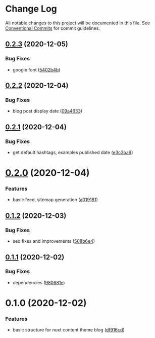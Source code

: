 # Change Log

All notable changes to this project will be documented in this file.
See [Conventional Commits](https://conventionalcommits.org) for commit guidelines.

## [0.2.3](https://github.com/jsilva-pt/nuxt-content-theme-blog/compare/@jsilva-pt/nuxt-content-theme-blog@0.2.2...@jsilva-pt/nuxt-content-theme-blog@0.2.3) (2020-12-05)


### Bug Fixes

* google font ([5402b4b](https://github.com/jsilva-pt/nuxt-content-theme-blog/commit/5402b4b37d42345a9d809b80490291610815234b))





## [0.2.2](https://github.com/jsilva-pt/nuxt-content-theme-blog/compare/@jsilva-pt/nuxt-content-theme-blog@0.2.1...@jsilva-pt/nuxt-content-theme-blog@0.2.2) (2020-12-04)


### Bug Fixes

* blog post display date ([09a4633](https://github.com/jsilva-pt/nuxt-content-theme-blog/commit/09a4633dbe9ee367bd698eab3ebf6dfce7455b9c))





## [0.2.1](https://github.com/jsilva-pt/nuxt-content-theme-blog/compare/@jsilva-pt/nuxt-content-theme-blog@0.2.0...@jsilva-pt/nuxt-content-theme-blog@0.2.1) (2020-12-04)


### Bug Fixes

* get default hashtags, examples published date ([e3c3ba9](https://github.com/jsilva-pt/nuxt-content-theme-blog/commit/e3c3ba98ee4ffe760429ac7c19289868107e69cf))





# [0.2.0](https://github.com/jsilva-pt/nuxt-content-theme-blog/compare/@jsilva-pt/nuxt-content-theme-blog@0.1.2...@jsilva-pt/nuxt-content-theme-blog@0.2.0) (2020-12-04)


### Features

* basic feed, sitemap generation ([a019181](https://github.com/jsilva-pt/nuxt-content-theme-blog/commit/a019181aae6e7b727a127db42bb1cfe19acff3d5))





## [0.1.2](https://github.com/jsilva-pt/nuxt-content-theme-blog/compare/@jsilva-pt/nuxt-content-theme-blog@0.1.1...@jsilva-pt/nuxt-content-theme-blog@0.1.2) (2020-12-03)


### Bug Fixes

* seo fixes and improvements ([508b6e4](https://github.com/jsilva-pt/nuxt-content-theme-blog/commit/508b6e46a49a5ae655991161325bef3ad9ea935d))





## [0.1.1](https://github.com/jsilva-pt/nuxt-content-theme-blog/compare/@jsilva-pt/nuxt-content-theme-blog@0.1.0...@jsilva-pt/nuxt-content-theme-blog@0.1.1) (2020-12-02)


### Bug Fixes

* dependencies ([980681e](https://github.com/jsilva-pt/nuxt-content-theme-blog/commit/980681eb7c5489642ba3008d22f0efa0cf712f30))





# 0.1.0 (2020-12-02)


### Features

* basic structure for nuxt content theme blog ([df916cd](https://github.com/jsilva-pt/nuxt-content-theme-blog/commit/df916cde7cd5d404a64ae572b366f72daf22e873))
